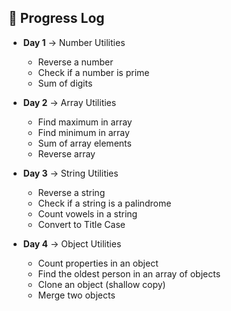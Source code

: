 ## 📅 Progress Log

- **Day 1** → Number Utilities  
  - Reverse a number  
  - Check if a number is prime  
  - Sum of digits  

- **Day 2** → Array Utilities  
  - Find maximum in array  
  - Find minimum in array  
  - Sum of array elements  
  - Reverse array  

- **Day 3** → String Utilities  
  - Reverse a string  
  - Check if a string is a palindrome  
  - Count vowels in a string  
  - Convert to Title Case

- **Day 4** → Object Utilities  
  - Count properties in an object  
  - Find the oldest person in an array of objects  
  - Clone an object (shallow copy)  
  - Merge two objects  
